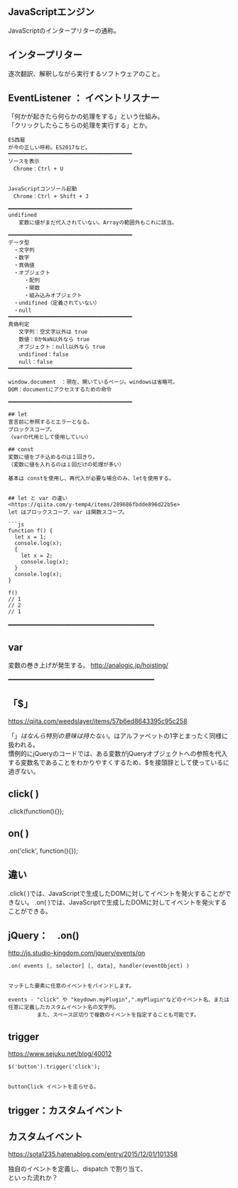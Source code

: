 ## JavaScriptエンジン
JavaScriptのインタープリターの通称。

## インタープリター
逐次翻訳、解釈しながら実行するソフトウェアのこと。

## EventListener ： イベントリスナー
 「何かが起きたら何らかの処理をする」という仕組み。  
 「クリックしたらこちらの処理を実行する」とか。
 
 
```
ES西暦
が今の正しい呼称。ES2017など。
━━━━━━━━━━━━━━━━━━━━━━━━━━━━━━━━━━━━━━━
ソースを表示
　Chrome：Ctrl + U


JavaScriptコンソール起動
　Chrome：Ctrl + Shift + J

━━━━━━━━━━━━━━━━━━━━━━━━━━━━━━━━━━━━━━━
undifined
　　変数に値がまだ代入されていない。Arrayの範囲外もこれに該当。

━━━━━━━━━━━━━━━━━━━━━━━━━━━━━━━━━━━━━━━
データ型
　・文字列
　・数字
　・真偽値
　・オブジェクト
　　　・配列
　　　・関数
　　　・組み込みオブジェクト
　・undifined（定義されていない）
　・null
━━━━━━━━━━━━━━━━━━━━━━━━━━━━━━━━━━━━━━━
真偽判定
　　文字列：空文字以外は true
　　数値：0かNaN以外なら true
　　オブジェクト：null以外なら true
　　undifined：false
　　null：false
━━━━━━━━━━━━━━━━━━━━━━━━━━━━━━━━━━━━━━━

window.document　：現在、開いているページ。windowsは省略可。
DOM：documentにアクセスするための命令

━━━━━━━━━━━━━━━━━━━━━━━━━━━━━━━━━━━━━━━

## let
宣言前に参照するとエラーとなる。  
ブロックスコープ。  
（varの代用として使用していい）  

## const
変数に値をブチ込めるのは１回きり。
（変数に値を入れるのは１回だけの処理が多い）

基本は constを使用し、再代入が必要な場合のみ、letを使用する。


## let と var の違い
<https://qiita.com/y-temp4/items/289686fbdde896d22b5e>  
let はブロックスコープ、var は関数スコープ。

```js
function f() {
  let x = 1;
  console.log(x);
  {
    let x = 2;
    console.log(x);
  }
  console.log(x);
}

f()
// 1
// 2
// 1
```


━━━━━━━━━━━━━━━━━━━━━━━━━━━━━━━━━━━━━━━

## var
変数の巻き上げが発生する。
http://analogic.jp/hoisting/

━━━━━━━━━━━━━━━━━━━━━━━━━━━━━━━━━━━━━━━


## 「$」
<https://qiita.com/weedslayer/items/57b6ed8643395c95c258>  

「$」はなんら特別の意味は持たない。$はアルファベットの1字とまったく同様に扱われる。  
慣例的にjQueryのコードでは、ある変数がjQueryオブジェクトへの参照を代入する変数名であることをわかりやすくするため、$を接頭辞として使っているに過ぎない。


## click( )
.click(function(){});

## on( )
.on('click', function(){});

## 違い
.click( )では、JavaScriptで生成したDOMに対してイベントを発火することができない。
.on( )では、JavaScriptで生成したDOMに対してイベントを発火することができる。



## jQuery：　.on()
<http://js.studio-kingdom.com/jquery/events/on>  
```
.on( events [, selector] [, data], handler(eventObject) )   


マッチした要素に任意のイベントをバインドします。

events - "click" や "keydown.myPlugin",".myPlugin"などのイベント名、または任意に定義したカスタムイベント名の文字列。
         また、スペース区切りで複数のイベントを指定することも可能です。
```



## trigger
<https://www.sejuku.net/blog/40012>  
```
$('button').trigger('click');


buttonClick イベントを走らせる。
```

## trigger：カスタムイベント


## カスタムイベント
<https://sota1235.hatenablog.com/entry/2015/12/01/101358>


独自のイベントを定義し、dispatch で割り当て、  
といった流れか？


